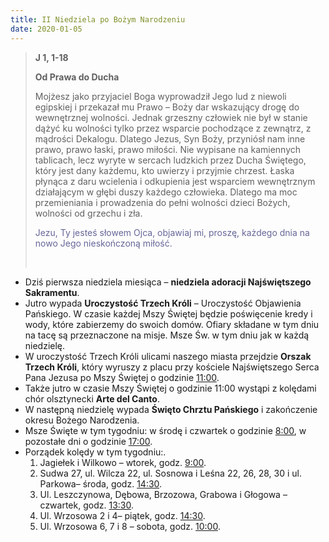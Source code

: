 ```yaml
---
title: II Niedziela po Bożym Narodzeniu
date: 2020-01-05
---
```


> **J 1, 1-18**
>
> **Od Prawa do Ducha**
>
> Mojżesz jako przyjaciel Boga wyprowadził Jego lud z niewoli egipskiej i przekazał mu Prawo – Boży dar wskazujący drogę do wewnętrznej wolności. Jednak grzeszny człowiek nie był w stanie dążyć ku wolności tylko przez wsparcie pochodzące z zewnątrz, z mądrości Dekalogu. Dlatego Jezus, Syn Boży, przyniósł nam inne prawo, prawo łaski, prawo miłości. Nie wypisane na kamiennych tablicach, lecz wyryte w sercach ludzkich przez Ducha Świętego, który jest dany każdemu, kto uwierzy i przyjmie chrzest. Łaska płynąca z daru wcielenia i odkupienia jest wsparciem wewnętrznym działającym w głębi duszy każdego człowieka. Dlatego ma moc przemieniania i prowadzenia do pełni wolności dzieci Bożych, wolności od grzechu i zła.
>
> <span style="color: #666699;">Jezu, Ty jesteś słowem Ojca, objawiaj mi, proszę, każdego dnia na nowo Jego nieskończoną miłość.</span>
>
> &nbsp;

- Dziś pierwsza niedziela miesiąca – **niedziela adoracji Najświętszego Sakramentu**.
- Jutro wypada **Uroczystość Trzech Króli** – Uroczystość Objawienia Pańskiego. W czasie każdej Mszy Świętej będzie poświęcenie kredy i wody, które zabierzemy do swoich domów. Ofiary składane w tym dniu na tacę są przeznaczone na misje. Msze Św. w tym dniu jak w każdą niedzielę.
- W uroczystość Trzech Króli ulicami naszego miasta przejdzie **Orszak Trzech Króli**, który wyruszy z placu przy kościele Najświętszego Serca Pana Jezusa po Mszy Świętej o godzinie <u>11:00</u>.
- Także jutro w czasie Mszy Świętej o godzinie 11:00 wystąpi z kolędami chór olsztynecki **Arte del Canto**.
- W następną niedzielę wypada **Święto Chrztu Pańskiego** i zakończenie okresu Bożego Narodzenia.
- Msze Święte w tym tygodniu: w środę i czwartek o godzinie <u>8:00</u>, w pozostałe dni o godzinie <u>17:00</u>.
- Porządek kolędy w tym tygodniu:.
  1. Jagiełek i Wilkowo – wtorek, godz. <u>9:00</u>.
  2. Sudwa 27, ul. Wilcza 22, ul. Sosnowa i Leśna 22, 26, 28, 30 i ul. Parkowa– środa, godz. <u>14:30</u>.
  3. Ul. Leszczynowa, Dębowa, Brzozowa, Grabowa i Głogowa – czwartek, godz. <u>13:30</u>.
  4. Ul. Wrzosowa 2 i 4– piątek, godz. <u>14:30</u>.
  5. Ul. Wrzosowa 6, 7 i 8 – sobota, godz. <u>10:00</u>.
